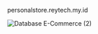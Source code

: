 personalstore.reytech.my.id

![Database E-Commerce (2)](https://user-images.githubusercontent.com/87769109/186803269-d49a3c39-db74-4166-9b57-724525822279.jpeg)

